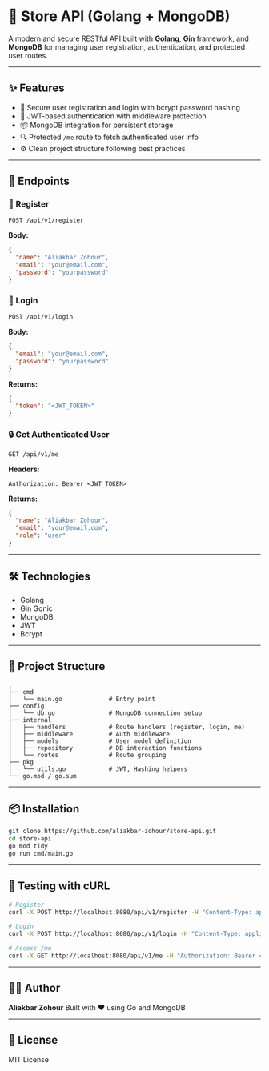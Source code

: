 # 🛒 Store API (Golang + MongoDB)

A modern and secure RESTful API built with **Golang**, **Gin** framework, and **MongoDB** for managing user registration, authentication, and protected user routes.

---

## ✨ Features

- 🔐 Secure user registration and login with bcrypt password hashing
- 🪪 JWT-based authentication with middleware protection
- 📦 MongoDB integration for persistent storage
- 🔍 Protected `/me` route to fetch authenticated user info
- ⚙️ Clean project structure following best practices

---

## 🚀 Endpoints

### 🔸 Register

`POST /api/v1/register`

**Body:**

```json
{
  "name": "Aliakbar Zohour",
  "email": "your@email.com",
  "password": "yourpassword"
}
```

### 🔸 Login

`POST /api/v1/login`

**Body:**

```json
{
  "email": "your@email.com",
  "password": "yourpassword"
}
```

**Returns:**

```json
{
  "token": "<JWT_TOKEN>"
}
```

### 🔒 Get Authenticated User

`GET /api/v1/me`

**Headers:**

```
Authorization: Bearer <JWT_TOKEN>
```

**Returns:**

```json
{
  "name": "Aliakbar Zohour",
  "email": "your@email.com",
  "role": "user"
}
```

---

## 🛠️ Technologies

- Golang
- Gin Gonic
- MongoDB
- JWT
- Bcrypt

---

## 🧩 Project Structure

```
.
├── cmd
│   └── main.go             # Entry point
├── config
│   └── db.go               # MongoDB connection setup
├── internal
│   ├── handlers            # Route handlers (register, login, me)
│   ├── middleware          # Auth middleware
│   ├── models              # User model definition
│   ├── repository          # DB interaction functions
│   └── routes              # Route grouping
├── pkg
│   └── utils.go            # JWT, Hashing helpers
└── go.mod / go.sum
```

---

## 📦 Installation

```bash
git clone https://github.com/aliakbar-zohour/store-api.git
cd store-api
go mod tidy
go run cmd/main.go
```

---

## 🧪 Testing with cURL

```bash
# Register
curl -X POST http://localhost:8080/api/v1/register -H "Content-Type: application/json" -d '{"name":"Aliakbar","email":"az@gmail.com","password":"admin"}'

# Login
curl -X POST http://localhost:8080/api/v1/login -H "Content-Type: application/json" -d '{"email":"az@gmail.com","password":"admin"}'

# Access /me
curl -X GET http://localhost:8080/api/v1/me -H "Authorization: Bearer <your-token>"
```

---

## 🧑‍💻 Author

**Aliakbar Zohour**
Built with ❤️ using Go and MongoDB

---

## 📄 License

MIT License

